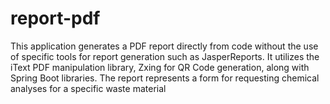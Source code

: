 # report-pdf

This application generates a PDF report directly from code without the use of specific tools for report generation such as JasperReports. It utilizes the iText PDF manipulation library, Zxing for QR Code generation, along with Spring Boot libraries. The report represents a form for requesting chemical analyses for a specific waste material
